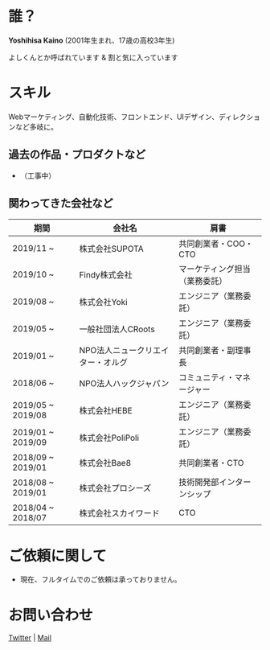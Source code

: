 <!-- @charset "Shift_JIS"; -->

# 誰？

**Yoshihisa Kaino** (2001年生まれ、17歳の高校3年生)

よしくんとか呼ばれています & 割と気に入っています

# スキル

Webマーケティング、自動化技術、フロントエンド、UIデザイン、ディレクションなど多岐に。

## 過去の作品・プロダクトなど

- （工事中）

## 関わってきた会社など

| 期間 | 会社名 | 肩書 |
|---|---|---|
|2019/11 ~ | 株式会社SUPOTA | 共同創業者・COO・CTO |
|2019/10 ~ | Findy株式会社 | マーケティング担当（業務委託） |
|2019/08 ~ | 株式会社Yoki | エンジニア（業務委託） |
|2019/05 ~ | 一般社団法人CRoots | エンジニア（業務委託） |
|2019/01 ~ | NPO法人ニュークリエイター・オルグ | 共同創業者・副理事長 |
|2018/06 ~ | NPO法人ハックジャパン | コミュニティ・マネージャー |
|2019/05 ~ 2019/08 | 株式会社HEBE | エンジニア（業務委託） |
|2019/01 ~ 2019/09 | 株式会社PoliPoli | エンジニア（業務委託） |
|2018/09 ~ 2019/01 | 株式会社Bae8 | 共同創業者・CTO |
|2018/08 ~ 2019/01 | 株式会社プロシーズ | 技術開発部インターンシップ |
|2018/04 ~ 2018/07 | 株式会社スカイワード | CTO |

# ご依頼に関して

- 現在、フルタイムでのご依頼は承っておりません。

# お問い合わせ

[Twitter](https://twitter.com/yoshi1125hisa) | [Mail](mailto:yoppy1125yoppy@gmail.com)
